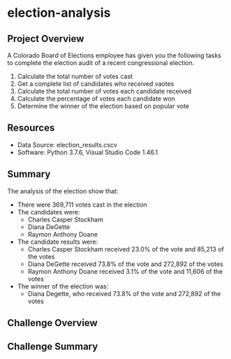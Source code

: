 # election-analysis

## Project Overview
A Colorado Board of Elections employee has given you the following tasks to complete the election audit of a recent congressional election.

1. Calculate the total number of votes cast
2. Get a complete list of candidates who received vaotes
3. Calculate the total number of votes each candidate received
4. Calculate the percentage of votes each candidate won
5. Determine the winner of the election based on popular vote


## Resources
- Data Source: election_results.cscv
- Software: Python 3.7.6, Visual Studio Code 1.46.1

## Summary
The analysis of the election show that:
- There were 369,711 votes cast in the election
- The candidates were:
  - Charles Casper Stockham 
  - Diana DeGette
  - Raymon Anthony Doane
- The candidate results were:
  - Charles Casper Stockham received 23.0% of the vote and 85,213 of the votes
  - Diana DeGette received 73.8% of the vote and 272,892 of the votes
  - Raymon Anthony Doane received 3.1% of the vote and 11,606 of the votes
- The winner of the election was:
  - Diana Degette, who received 73.8% of the vote and 272,892 of the votes
  
## Challenge Overview

## Challenge Summary
